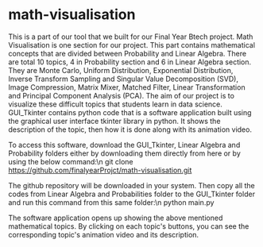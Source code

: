 # math-visualisation

This is a part of our tool that we built for our Final Year Btech project. Math Visualisation is one section for our project. This part contains mathematical concepts that are divided between Probability and Linear Algebra. There are total 10 topics, 4 in Probability section and 6 in Linear Algebra section. They are Monte Carlo, Uniform Distribution, Exponential Distribution, Inverse Transform Sampling and Singular Value Decomposition (SVD), Image Compression, Matrix Mixer, Matched Filter, Linear Transformation and Principal Component Analysis (PCA). The aim of our project is to visualize these difficult topics that students learn in data science. GUI_Tkinter contains python code that is a software application built using the graphical user interface tkinter library in python. It shows the description of the topic, then how it is done along with its animation video. 

To access this software, download the GUI_Tkinter, Linear Algebra and Probability folders either by downloading them directly from here or by using the below command:\n
git clone https://github.com/finalyearProjct/math-visualisation.git

The github repository will be downloaded in your system. Then copy all the codes from Linear Algebra and Probabilities folder to the GUI_Tkinter folder and run this command from this same folder:\n
python main.py

The software application opens up showing the above mentioned mathematical topics. By clicking on each topic's buttons, you can see the corresponding topic's animation video and its description. 
